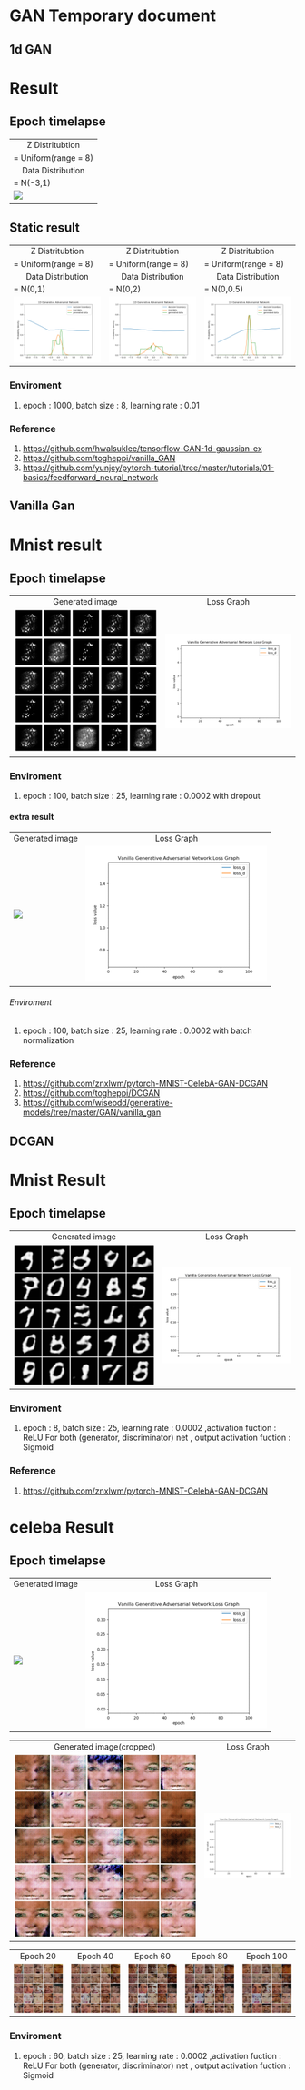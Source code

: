GAN Temporary document
======================


1d GAN
---------

# Result
## Epoch timelapse

<table align='center'>
<tr align='center'>
 <td> Z Distritubtion</td>
 </tr>
 <tr>
 <td> = Uniform(range = 8) </td>
 </tr>
<tr align='center'>
 <td> Data Distribution </td>
  </tr>
 <tr>
 <td> = N(-3,1) </td>
 </tr>
<tr>
 <td><img src = 'img/1dgan.gif'> </td>
</tr>
</table>

## Static result


<table align='center'>
<tr align='center'>
 <td> Z Distritubtion</td>
 <td> Z Distritubtion</td>
 <td> Z Distritubtion</td>
 </tr>
 <tr>
 <td> = Uniform(range = 8) </td>
  <td> = Uniform(range = 8) </td>
  <td> = Uniform(range = 8) </td>
 </tr>
<tr align='center'>
 <td> Data Distribution </td>
  <td> Data Distribution </td>
  <td> Data Distribution </td>
  </tr>
 <tr>
 <td> = N(0,1) </td>
   <td> = N(0,2) </td>
   <td> = N(0,0.5) </td>
 </tr>
<tr>
 <td><img src = 'img/1dgan_1.png' ></td>
   <td><img src = 'img/1dgan_2.png'> </td>
     <td><img src = 'img/1dgan_0.5.png'> </td>
</tr>
</table>

### Enviroment
1. epoch : 1000, batch size : 8, learning rate : 0.01

### Reference
1. https://github.com/hwalsuklee/tensorflow-GAN-1d-gaussian-ex
2. https://github.com/togheppi/vanilla_GAN
3. https://github.com/yunjey/pytorch-tutorial/tree/master/tutorials/01-basics/feedforward_neural_network


Vanilla Gan
------------------

# Mnist result
## Epoch timelapse

<table align='center'>
<tr align='center'>
 <td> Generated image</td>
 <td> Loss Graph </td>
 </tr>
<tr>
 <td><img src = 'img/gan_mnist.gif'> </td>
 <td><img src = 'img/gan_mnist_loss.gif'></td>
</tr>
</table>

### Enviroment
1. epoch : 100, batch size : 25, learning rate : 0.0002 with dropout

#### extra result

<table align='center'>
<tr align='center'>
 <td> Generated image</td>
 <td> Loss Graph </td>
 </tr>
<tr>
 <td><img src = 'img/gan_bn_mnist.gif'> </td>
 <td><img src = 'img/gan_bn_mnist_loss.gif'></td>
</tr>
</table>

###### Enviroment
1. epoch : 100, batch size : 25, learning rate : 0.0002 with batch normalization

### Reference
1. https://github.com/znxlwm/pytorch-MNIST-CelebA-GAN-DCGAN
2. https://github.com/togheppi/DCGAN
3. https://github.com/wiseodd/generative-models/tree/master/GAN/vanilla_gan



DCGAN
-----------------

# Mnist Result
## Epoch timelapse

<table align='center'>
<tr align='center'>
 <td> Generated image</td>
 <td> Loss Graph </td>
 </tr>
<tr>
 <td><img src = 'img/dcgan_mnist_fixed_ani.gif'> </td>
 <td><img src = 'img/dcgan_mnist_loss.gif'></td>
</tr>
</table>

### Enviroment
1. epoch : 8, batch size : 25, learning rate : 0.0002 ,activation fuction : ReLU For 
both (generator, discriminator) net , output activation fuction : Sigmoid

### Reference
1. https://github.com/znxlwm/pytorch-MNIST-CelebA-GAN-DCGAN

# celeba Result
## Epoch timelapse

<table align='center'>
<tr align='center'>
 <td> Generated image</td>
 <td> Loss Graph </td>
 </tr>
<tr>
 <td><img src = 'img/dcgan_celeba.gif'> </td>
 <td><img src = 'img/dcgan_celeba_loss.gif'></td>
</tr>
</table> 

<table align='center'>
<tr align='center'>
 <td> Generated image(cropped)</td>
 <td> Loss Graph </td>
 </tr>
<tr>
 <td><img src = 'img/cropped_output.gif'> </td>
 <td><img src = 'img/cropped_celeba_loss.gif'></td>
</tr>
</table> 

<table align='center'>
<tr align='center'>
 <td> Epoch 20 </td>
<td> Epoch 40 </td>
<td> Epoch 60 </td>
<td> Epoch 80 </td>
<td> Epoch 100 </td>
 </tr>
<tr>
 <td><img src = 'img/dcgan_e20.png'> </td>
 <td><img src = 'img/dcgan_e40.png'></td>
 <td><img src = 'img/dcgan_e60.png'> </td>
 <td><img src = 'img/dcgan_e80.png'> </td>
 <td><img src = 'img/dcgan_e100.png'> </td>
</tr>
</table>

### Enviroment
1. epoch : 60, batch size : 25, learning rate : 0.0002 ,activation fuction : ReLU For 
both (generator, discriminator) net , output activation fuction : Sigmoid

